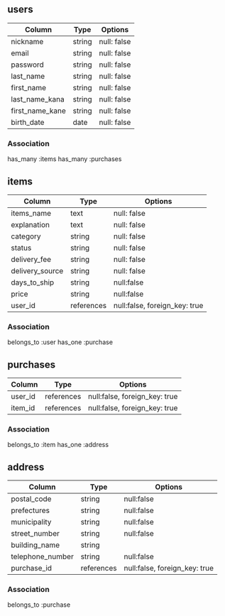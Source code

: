 ## users

|     Column      |  Type  |  Options    |
|-----------------|--------|-------------|
| nickname        | string | null: false |
| email           | string | null: false |
| password        | string | null: false |
| last_name       | string | null: false |
| first_name      | string | null: false |
| last_name_kana  | string | null: false |
| first_name_kane | string | null: false |
| birth_date      | date   | null: false |


### Association
has_many :items
has_many :purchases


## items

|      Column     |    Type    |      Options                  |
|-----------------|------------|-------------------------------|
| items_name      | text       | null: false                   |
| explanation     | text       | null: false                   |
| category        | string     | null: false                   |
| status          | string     | null: false                   |
| delivery_fee    | string     | null: false                   |
| delivery_source | string     | null: false                   |
| days_to_ship    | string     | null:false                    | 
| price           | string     | null:false                    | 
| user_id         | references | null:false, foreign_key: true |


### Association
belongs_to :user
has_one :purchase


## purchases

|   Column   |    Type    |          Options              |
|------------|------------|-------------------------------|
| user_id    | references | null:false, foreign_key: true |
| item_id    | references | null:false, foreign_key: true |



### Association
belongs_to :item
has_one :address

## address

|    Column        |    Type    |          Options             |
|------------------|------------|------------------------------|
| postal_code      | string     | null:false                   |
| prefectures      | string     | null:false                   |
| municipality     | string     | null:false                   |
| street_number    | string     | null:false                   |
| building_name    | string     |                              |
| telephone_number | string     | null:false                   |
| purchase_id      | references | null:false, foreign_key: true|


### Association
belongs_to :purchase